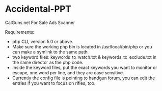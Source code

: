 # Accidental-PPT
CalGuns.net For Sale Ads Scanner 

Requirements: 
* php CLI, version 5.0 or above.
* Make sure the working php bin is located in /usr/local/bin/php or you can make a symlink to the same path.
* two keyword files: keywords_to_watch.txt & keywords_to_exclude.txt in the same director as the php code.
* Inside the keyword files, put the exact keywords you want to monitor or escape, one word per line, and they are case sensitive.
* Currently the config file is pointing to handgun forum, you can edit the entries if you want to focus on rifles, too.

